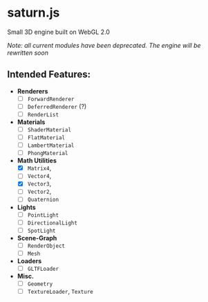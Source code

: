 # saturn.js
Small 3D engine built on WebGL 2.0

*Note: all current modules have been deprecated. The engine will be rewritten soon*


## Intended Features:
* **Renderers**
  - [ ] `ForwardRenderer`
  - [ ] `DeferredRenderer` (?)
  - [ ] `RenderList`

* **Materials**
  - [ ] `ShaderMaterial`
  - [ ] `FlatMaterial`
  - [ ] `LambertMaterial`
  - [ ] `PhongMaterial`
  
* **Math Utilities**
  - [x] `Matrix4`,
  - [ ] `Vector4`,
  - [x] `Vector3`,
  - [ ] `Vector2`,
  - [ ] `Quaternion` 

* **Lights**
  - [ ] `PointLight`
  - [ ] `DirectionalLight`
  - [ ] `SpotLight`

* **Scene-Graph**
  - [ ] `RenderObject`
  - [ ] `Mesh`

* **Loaders**
  - [ ] `GLTFLoader`

* **Misc.**
  - [ ] `Geometry`
  - [ ] `TextureLoader`, `Texture`
